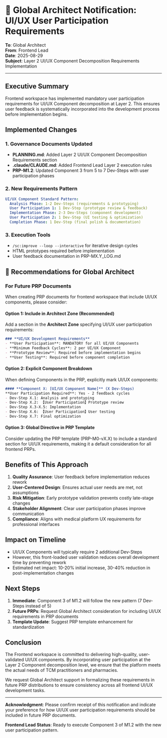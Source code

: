 # 📮 Global Architect Notification: UI/UX User Participation Requirements

**To**: Global Architect  
**From**: Frontend Lead  
**Date**: 2025-08-29  
**Subject**: Layer 2 UI/UX Component Decomposition Requirements Implementation

---

## Executive Summary

Frontend workspace has implemented mandatory user participation requirements for UI/UX Component decomposition at Layer 2. This ensures user feedback is systematically incorporated into the development process before implementation begins.

## Implemented Changes

### 1. Governance Documents Updated
- **PLANNING.md**: Added Layer 2 UI/UX Component Decomposition Requirements section
- **.claude/CLAUDE.md**: Added Frontend Lead Layer 2 execution rules
- **PRP-M1.2**: Updated Component 3 from 5 to 7 Dev-Steps with user participation phases

### 2. New Requirements Pattern
```yaml
UI/UX Component Standard Pattern:
  Analysis Phase: 1-2 Dev-Steps (requirements & prototyping)
  User Participation 1: 1 Dev-Step (prototype review & feedback)
  Implementation Phase: 2-3 Dev-Steps (component development)
  User Participation 2: 1 Dev-Step (UI testing & optimization)
  Completion Phase: 1 Dev-Step (final polish & documentation)
```

### 3. Execution Tools
- `/sc:improve --loop --interactive` for iterative design cycles
- HTML prototypes required before implementation
- User feedback documentation in PRP-MX.Y_LOG.md

## 🎯 Recommendations for Global Architect

### For Future PRP Documents

When creating PRP documents for frontend workspace that include UI/UX components, please consider:

#### Option 1: Include in Architect Zone (Recommended)
Add a section in the **Architect Zone** specifying UI/UX user participation requirements:
```markdown
### **UI/UX Development Requirements**
- **User Participation**: MANDATORY for all UI/UX Components
- **Minimum Feedback Cycles**: 2 per UI/UX Component
- **Prototype Review**: Required before implementation begins
- **User Testing**: Required before component completion
```

#### Option 2: Explicit Component Breakdown
When defining Components in the PRP, explicitly mark UI/UX components:
```markdown
#### **Component X: [UI/UX Component Name]** (X Dev-Steps)
**User Participation Required**: Yes - 2 feedback cycles
- Dev-Step X.1: Analysis and prototyping
- Dev-Step X.2: 【User Participation】Prototype review
- Dev-Step X.3-X.5: Implementation
- Dev-Step X.6: 【User Participation】User testing
- Dev-Step X.7: Final optimization
```

#### Option 3: Global Directive in PRP Template
Consider updating the PRP template (PRP-M0-vX.X) to include a standard section for UI/UX requirements, making it a default consideration for all frontend PRPs.

## Benefits of This Approach

1. **Quality Assurance**: User feedback before implementation reduces rework
2. **User-Centered Design**: Ensures actual user needs are met, not assumptions
3. **Risk Mitigation**: Early prototype validation prevents costly late-stage changes
4. **Stakeholder Alignment**: Clear user participation phases improve communication
5. **Compliance**: Aligns with medical platform UX requirements for professional interfaces

## Impact on Timeline

- UI/UX Components will typically require 2 additional Dev-Steps
- However, this front-loaded user validation reduces overall development time by preventing rework
- Estimated net impact: 10-20% initial increase, 30-40% reduction in post-implementation changes

## Next Steps

1. **Immediate**: Component 3 of M1.2 will follow the new pattern (7 Dev-Steps instead of 5)
2. **Future PRPs**: Request Global Architect consideration for including UI/UX requirements in PRP documents
3. **Template Update**: Suggest PRP template enhancement for standardization

## Conclusion

The Frontend workspace is committed to delivering high-quality, user-validated UI/UX components. By incorporating user participation at the Layer 2 Component decomposition level, we ensure that the platform meets the actual needs of TCM practitioners and pharmacies.

We request Global Architect support in formalizing these requirements in future PRP distributions to ensure consistency across all frontend UI/UX development tasks.

---

**Acknowledgment**: Please confirm receipt of this notification and indicate your preference for how UI/UX user participation requirements should be included in future PRP documents.

**Frontend Lead Status**: Ready to execute Component 3 of M1.2 with the new user participation pattern.